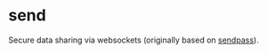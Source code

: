 # send
Secure data sharing via websockets (originally based on [sendpass](https://github.com/ajxchapman/sendpass)).
